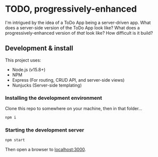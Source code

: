 # TODO, progressively-enhanced

I'm intrigued by the idea of a ToDo App being a server-driven app. What does a server-side version of the ToDo App look like? What does a progressively-enhanced version of _that_ look like? How difficult is it build?

## Development & install

This project uses:

- Node.js (v15.8+)
- NPM
- Express (For routing, CRUD API, and server-side views)
- Nunjucks (Server-side templating)

### Installing the development environment

Clone this repo to somewhere on your machine, then in that folder…

```bash
npm i
```

### Starting the development server

```bash
npm start
```

Then open a browser to [localhost:3000](http://localhost:3000).
